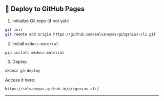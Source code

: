 ## 🚀 Deploy to GitHub Pages

1. Initialize Git repo (if not yet):

```bash
git init
git remote add origin https://github.com/selvaneyas/gitgenius-cli.git
```

2. Install `mkdocs-material`:

```bash
pip install mkdocs-material
```

3. Deploy:

```bash
mkdocs gh-deploy
```

Access it here:

```
https://selvaneyas.github.io/gitgenius-cli/
```

---